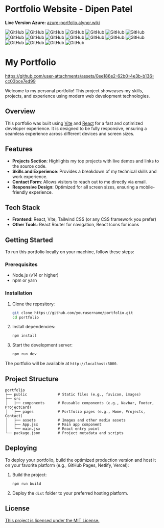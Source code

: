 # Portfolio Website - Dipen Patel
**Live Version Azure:** [azure-portfolio.alynor.wiki](https://azure-portfolio.alynor.wiki/)

![GitHub](https://img.shields.io/github/stars/DOodle25/Portfolio?style=plastic) 
![GitHub](https://img.shields.io/github/forks/DOodle25/Portfolio?style=plastic) 
![GitHub](https://img.shields.io/github/license/DOodle25/Portfolio?style=plastic) 
![GitHub](https://img.shields.io/github/repo-size/DOodle25/Portfolio?style=plastic) 
![GitHub](https://img.shields.io/github/last-commit/DOodle25/Portfolio?style=plastic) 
![GitHub](https://img.shields.io/github/issues/DOodle25/Portfolio?style=plastic) 
![GitHub](https://img.shields.io/github/issues-pr/DOodle25/Portfolio?style=plastic) 
![GitHub](https://img.shields.io/github/commit-activity/m/DOodle25/Portfolio?style=plastic) 
![GitHub](https://img.shields.io/github/commit-activity/y/DOodle25/Portfolio?style=plastic) 
![GitHub](https://img.shields.io/github/contributors/DOodle25/Portfolio?style=plastic) 
![GitHub](https://img.shields.io/github/downloads/DOodle25/Portfolio/total?style=plastic) 
![GitHub](https://img.shields.io/github/release/DOodle25/Portfolio?style=plastic) 
![GitHub](https://img.shields.io/github/languages/all/DOodle25/Portfolio?style=plastic) 
![GitHub](https://img.shields.io/github/issues-closed/DOodle25/Portfolio?style=plastic) 
![GitHub](https://img.shields.io/github/pull-requests-closed/DOodle25/Portfolio?style=plastic) 
![GitHub](https://img.shields.io/github/size/DOodle25/Portfolio?style=plastic) 
![GitHub](https://img.shields.io/github/languages/code-size/DOodle25/Portfolio?style=plastic) 
![GitHub](https://img.shields.io/github/commit-activity?style=plastic)

# My Portfolio



https://github.com/user-attachments/assets/0ee186e2-62b0-4e3b-b136-cc03bce7ed99



Welcome to my personal portfolio! This project showcases my skills, projects, and experience using modern web development technologies.

## Overview

This portfolio was built using [Vite](https://vitejs.dev/) and [React](https://reactjs.org/) for a fast and optimized developer experience. It is designed to be fully responsive, ensuring a seamless experience across different devices and screen sizes.

## Features

- **Projects Section**: Highlights my top projects with live demos and links to the source code.
- **Skills and Experience**: Provides a breakdown of my technical skills and work experience.
- **Contact Form**: Allows visitors to reach out to me directly via email.
- **Responsive Design**: Optimized for all screen sizes, ensuring a mobile-friendly experience.

## Tech Stack

- **Frontend**: React, Vite, Tailwind CSS (or any CSS framework you prefer)
- **Other Tools**: React Router for navigation, React Icons for icons

## Getting Started

To run this portfolio locally on your machine, follow these steps:

### Prerequisites

- Node.js (v14 or higher)
- npm or yarn

### Installation

1. Clone the repository:
   ```bash
   git clone https://github.com/yourusername/portfolio.git
   cd portfolio
   ```

2. Install dependencies:
   ```bash
   npm install
   ```

3. Start the development server:
   ```bash
   npm run dev
   ```

The portfolio will be available at `http://localhost:3000`.

## Project Structure

    portfolio
    ├── public              # Static files (e.g., favicon, images)
    ├── src
    │   ├── components      # Reusable components (e.g., Navbar, Footer, ProjectCard)
    │   ├── pages           # Portfolio pages (e.g., Home, Projects, Contact)
    │   ├── assets          # Images and other media assets
    │   ├── App.jsx         # Main app component
    │   └── main.jsx        # React entry point
    └── package.json        # Project metadata and scripts

## Deploying

To deploy your portfolio, build the optimized production version and host it on your favorite platform (e.g., GitHub Pages, Netlify, Vercel):

1. Build the project:
   ```bash
   npm run build
   ```

2. Deploy the `dist` folder to your preferred hosting platform.

## License

[This project is licensed under the MIT License.
](https://github.com/DOodle25/Portfolio/tree/main?tab=CC0-1.0-1-ov-file)
